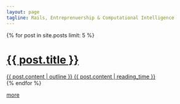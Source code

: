 ```yaml
---
layout: page
tagline: Rails, Entreprenuership & Computational Intelligence
---
```

<div class="posts-list">
  {% for post in site.posts limit: 5 %}
  <a href="{{ post.url }}">
    <h1>{{ post.title }}</h1>
    <div class="posts-list-item">
      {{ post.content | outline }}
      <span class="light">{{ post.content | reading_time }}</span>
    </div>
  </a>
  {% endfor %}
  <p class="center"><a href="thoughts/">more</a></p>
</div>
